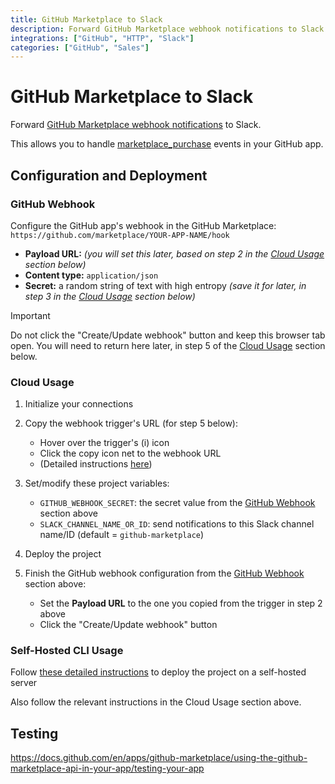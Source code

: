 ```yaml
---
title: GitHub Marketplace to Slack
description: Forward GitHub Marketplace webhook notifications to Slack
integrations: ["GitHub", "HTTP", "Slack"]
categories: ["GitHub", "Sales"]
---
```


# GitHub Marketplace to Slack

Forward [GitHub Marketplace webhook notifications](https://docs.github.com/en/apps/github-marketplace/listing-an-app-on-github-marketplace/configuring-a-webhook-to-notify-you-of-plan-changes) to Slack.

This allows you to handle [marketplace_purchase](https://docs.github.com/en/apps/github-marketplace/using-the-github-marketplace-api-in-your-app/webhook-events-for-the-github-marketplace-api) events in your GitHub app.

## Configuration and Deployment

### GitHub Webhook

Configure the GitHub app's webhook in the GitHub Marketplace:
`https://github.com/marketplace/YOUR-APP-NAME/hook`

- **Payload URL:** _(you will set this later, based on step 2 in the_
  _[Cloud Usage](#cloud-usage) section below)_
- **Content type:** `application/json`
- **Secret:** a random string of text with high entropy _(save it for later,_
  _in step 3 in the [Cloud Usage](#cloud-usage) section below)_

> [!IMPORTANT]
> Do not click the "Create/Update webhook" button and keep this
> browser tab open. You will need to return here later, in step 5 of the
> [Cloud Usage](#cloud-usage) section below.

### Cloud Usage

1. Initialize your connections
2. Copy the webhook trigger's URL (for step 5 below):

   - Hover over the trigger's (i) icon
   - Click the copy icon net to the webhook URL
   - (Detailed instructions
     [here](https://docs.autokitteh.com/get_started/deployment#webhook-urls))

3. Set/modify these project variables:

   - `GITHUB_WEBHOOK_SECRET`: the secret value from the
     [GitHub Webhook](#github-webhook) section above
   - `SLACK_CHANNEL_NAME_OR_ID`: send notifications to this Slack channel
     name/ID (default = `github-marketplace`)

4. Deploy the project
5. Finish the GitHub webhook configuration from the
   [GitHub Webhook](#github-webhook) section above:

   - Set the **Payload URL** to the one you copied from the trigger in step 2
     above
   - Click the "Create/Update webhook" button

### Self-Hosted CLI Usage

Follow [these detailed instructions](https://docs.autokitteh.com/get_started/deployment)
to deploy the project on a self-hosted server

Also follow the relevant instructions in the Cloud Usage section above.

## Testing

https://docs.github.com/en/apps/github-marketplace/using-the-github-marketplace-api-in-your-app/testing-your-app
